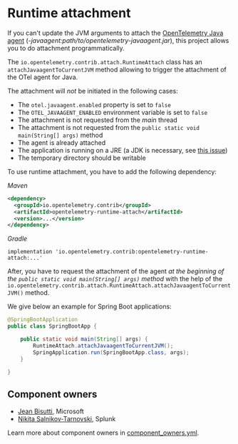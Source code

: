 # Runtime attachment

If you can't update the JVM arguments to attach the [OpenTelemetry Java agent](https://github.com/open-telemetry/opentelemetry-java-instrumentation) (_-javaagent:path/to/opentelemetry-javaagent.jar_), this project allows you to do attachment programmatically.

The `io.opentelemetry.contrib.attach.RuntimeAttach` class has an `attachJavaagentToCurrentJVM` method allowing to trigger the attachment of the OTel agent for Java.

The attachment will _not_ be initiated in the following cases:
* The `otel.javaagent.enabled` property is set to `false`
* The `OTEL_JAVAAGENT_ENABLED` environment variable is set to `false`
* The attachment is not requested from the _main_ thread
* The attachment is not requested from the `public static void main(String[] args)` method
* The agent is already attached
* The application is running on a JRE (a JDK is necessary, see [this issue](https://github.com/raphw/byte-buddy/issues/374))
* The temporary directory should be writable

To use runtime attachment, you have to add the following dependency:

_Maven_
```xml
<dependency>
  <groupId>io.opentelemetry.contrib</groupId>
  <artifactId>opentelemetry-runtime-attach</artifactId>
  <version>...</version>
</dependency>
```
_Gradle_
```
implementation 'io.opentelemetry.contrib:opentelemetry-runtime-attach:...'
```

After, you have to request the attachment of the agent _at the beginning of the `public static void main(String[] args)` method_ with the help of the `io.opentelemetry.contrib.attach.RuntimeAttach.attachJavaagentToCurrentJVM()` method.

We give below an example for Spring Boot applications:

```java
@SpringBootApplication
public class SpringBootApp {

    public static void main(String[] args) {
        RuntimeAttach.attachJavaagentToCurrentJVM();
        SpringApplication.run(SpringBootApp.class, args);
    }

}
```

## Component owners

- [Jean Bisutti](https://github.com/jeanbisutti), Microsoft
- [Nikita Salnikov-Tarnovski](https://github.com/iNikem), Splunk

Learn more about component owners in [component_owners.yml](../.github/component_owners.yml).
